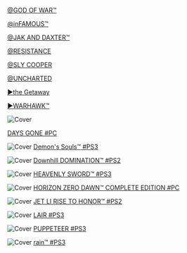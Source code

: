 <!-- 

<details>
<summary>layout: page
title: "SONY"
permalink: https://jeuxsf.github.io/JSF/sony/

</details>
  
#### hidden field with metadata

-->

[@GOD OF WAR™]()

[@inFAMOUS™]()

[@JAK AND DAXTER™]()

[@RESISTANCE]()

[@SLY COOPER]()

[@UNCHARTED]()

[►the Getaway](theGetaway.md)

[►WARHAWK™]()

![Cover](https://www.mobygames.com/images/covers/l/739516-days-gone-windows-front-cover.jpg)

[DAYS GONE #PC]()

![Cover](https://www.mobygames.com/images/covers/l/670843-demon-s-souls-playstation-3-front-cover.jpg)
[Demon's Souls™ #PS3](https://ouo.io/e9VJXn)

![Cover](https://www.mobygames.com/images/covers/l/728378-downhill-domination-playstation-2-front-cover.jpg)
[Downhill DOMINATION™ #PS2]()

![Cover](https://www.mobygames.com/images/covers/s/129602-heavenly-sword-playstation-3-front-cover.jpg)
[HEAVENLY SWORD™ #PS3](https://ouo.io/a4Fk9A)

![Cover](https://www.mobygames.com/images/covers/s/677031-horizon-zero-dawn-complete-edition-windows-front-cover.jpg)
[HORIZON ZERO DAWN™ COMPLETE EDITION #PC]()

![Cover](https://www.mobygames.com/images/covers/s/38227-rise-to-honor-playstation-2-front-cover.jpg)
[JET LI RISE TO HONOR™ #PS2]()

![Cover](https://www.mobygames.com/images/covers/s/108253-lair-playstation-3-front-cover.jpg)
[LAIR #PS3]()

![Cover](https://www.mobygames.com/images/covers/s/290125-puppeteer-playstation-3-front-cover.jpg)
[PUPPETEER #PS3]()

![Cover](https://www.mobygames.com/images/covers/s/304789-rain-playstation-3-front-cover.jpg)
[rain™ #PS3]()

